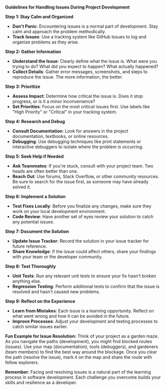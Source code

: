 **Guidelines for Handling Issues During Project Development**

**Step 1: Stay Calm and Organized**
- **Don't Panic**: Encountering issues is a normal part of development. Stay calm and approach the problem methodically.
- **Track Issues**: Use a tracking system like GitHub Issues to log and organize problems as they arise.

**Step 2: Gather Information**
- **Understand the Issue**: Clearly define what the issue is. What were you trying to do? What did you expect to happen? What actually happened?
- **Collect Details**: Gather error messages, screenshots, and steps to reproduce the issue. The more information, the better.

**Step 3: Prioritize**
- **Assess Impact**: Determine how critical the issue is. Does it stop progress, or is it a minor inconvenience?
- **Set Priorities**: Focus on the most critical issues first. Use labels like "High Priority" or "Critical" in your tracking system.

**Step 4: Research and Debug**
- **Consult Documentation**: Look for answers in the project documentation, textbooks, or online resources.
- **Debugging**: Use debugging techniques like print statements or interactive debuggers to isolate where the problem is occurring.

**Step 5: Seek Help if Needed**
- **Ask Teammates**: If you're stuck, consult with your project team. Two heads are often better than one.
- **Reach Out**: Use forums, Stack Overflow, or other community resources. Be sure to search for the issue first, as someone may have already solved it.

**Step 6: Implement a Solution**
- **Test Fixes Locally**: Before you finalize any changes, make sure they work on your local development environment.
- **Code Review**: Have another set of eyes review your solution to catch any potential issues.

**Step 7: Document the Solution**
- **Update Issue Tracker**: Record the solution in your issue tracker for future reference.
- **Share Knowledge**: If the issue could affect others, share your findings with your team or the developer community.

**Step 8: Test Thoroughly**
- **Unit Tests**: Run any relevant unit tests to ensure your fix hasn't broken anything else.
- **Regression Testing**: Perform additional tests to confirm that the issue is resolved and hasn't caused new problems.

**Step 9: Reflect on the Experience**
- **Learn from Mistakes**: Each issue is a learning opportunity. Reflect on what went wrong and how it can be avoided in the future.
- **Improve Processes**: Adjust your development and testing processes to catch similar issues earlier.

**Fun Example for Issue Resolution:**
Think of your project as a garden maze. As you navigate the paths (development), you might find blocked routes (issues). Use your map (documentation), tools (debuggers), and gardeners (team members) to find the best way around the blockage. Once you clear the path (resolve the issue), mark it on the map and share the route with fellow explorers.

**Remember**: Facing and resolving issues is a natural part of the learning process in software development. Each challenge you overcome builds your skills and resilience as a developer.
